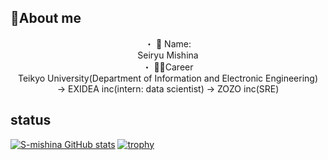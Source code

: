 ## 👏About me
<p align="center">
・ 👦 Name:<br>
Seiryu Mishina<br>
・ 👨‍🏫Career<br>
Teikyo University(Department of Information and Electronic Engineering) <br> → EXIDEA inc(intern: data scientist) → ZOZO inc(SRE)
</p>

## status
[![S-mishina GitHub stats](https://github-readme-stats.vercel.app/api?username=S-mishina&theme=vue-dark&show_icons=true)](https://github.com/S-mishina/github-readme-stats)
[![trophy](https://github-profile-trophy.vercel.app/?username=S-mishina&theme=onedark&title=Commit,PullRequest,Issue,Repository)](https://github.com/ryo-ma/github-profile-trophy)
